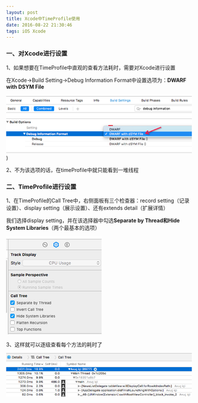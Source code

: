 ```yaml
---
layout: post
title: Xcode中TimeProfile使用
date: 2016-08-22 21:30:46
tags: iOS Xcode
---
```


### 一、对Xcode进行设置

1、如果想要在TimeProfile中直观的查看方法耗时，需要对Xcode进行设置

在Xcode->Build Setting->Debug Information Format中设置选项为：**DWARF with DSYM File**

![img](/assets/images/2016/Xcode中TimeProfile使用-1.png))

2、不为该选项的话，在timeProfile中就只能看到一堆线程

### 二、TimeProfile进行设置

1、在TimeProfile的Call Tree中，右侧面板有三个检查器：record setting（记录设置）、display setting（展示设置）、还有extends detail（扩展详情）

我们选择display setting，并在该选择器中勾选**Separate by Thread和Hide System Libraries**（两个最基本的选项）

![img](/assets/images/2016/Xcode中TimeProfile使用-2.png)

3、这样就可以逐级查看每个方法的耗时了

![img](/assets/images/2016/Xcode中TimeProfile使用-3.png)